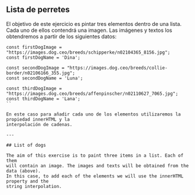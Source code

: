 ## Lista de perretes

El objetivo de este ejercicio es pintar tres elementos dentro de una lista. Cada uno de ellos
contendrá una imagen. Las imágenes y textos los obtendremos a partir de los siguientes datos:

```
const firstDogImage = "https://images.dog.ceo/breeds/schipperke/n02104365_8156.jpg";
const firstDogName = 'Dina';

const secondDogImage = "https://images.dog.ceo/breeds/collie-border/n02106166_355.jpg";
const secondDogName = 'Luna';

const thirdDogImage = "https://images.dog.ceo/breeds/affenpinscher/n02110627_7065.jpg";
const thirdDogName = 'Lana';
``

En este caso para añadir cada uno de los elementos utilizaremos la propiedad innerHTML y la
interpolación de cadenas.

---

## List of dogs

The aim of this exercise is to paint three items in a list. Each of them
will contain an image. The images and texts will be obtained from the data (above).
In this case, to add each of the elements we will use the innerHTML property and the
string interpolation.

```
